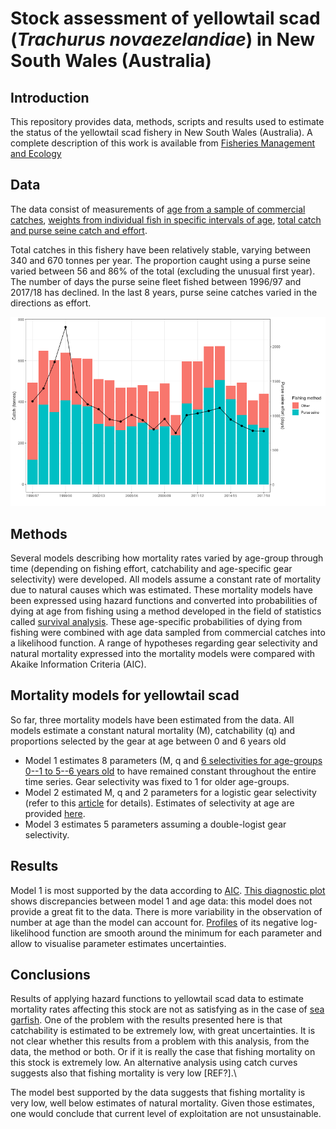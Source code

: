 # Stock assessment of yellowtail scad (*Trachurus novaezelandiae*) in New South Wales (Australia)

## Introduction

This repository provides data, methods, scripts and results used to estimate the status of the yellowtail scad fishery in New South Wales (Australia). A complete description of this work is available from [Fisheries Management and Ecology](https://onlinelibrary.wiley.com/doi/abs/10.1111/fme.12286)

## Data

The data consist of measurements of [age from a sample of commercial catches](Data/NSW_yellowtail_scad_Age_data.csv), [weights from individual fish in specific intervals of age](Data/Mean_weight_at_age.csv), [total catch and purse seine catch and effort](Data/NSW_yellowtail_scad_catch_and_effort.csv).



Total catches in this fishery have been relatively stable, varying between 340 and 670 tonnes per year. The proportion caught using a purse seine varied between 56 and 86% of the total (excluding the unusual first year). The number of days the purse seine fleet fished between 1996/97 and 2017/18 has declined. In the last 8 years, purse seine catches varied in the directions as  effort. 

![alt text](https://github.com/mkienzle/NSW-yellowtail-scad-stock-assessment/blob/master/Script/Results/Graphics/CatchAndEffortVariations.png)



## Methods

Several models describing how mortality rates varied by age-group through time (depending on fishing effort, catchability and age-specific gear selectivity) were developed. All models assume a constant rate of mortality due to natural causes which was estimated. These mortality models have been expressed using hazard functions and converted into probabilities of dying at age from fishing using a method developed in the field of statistics called [survival analysis](https://link.springer.com/article/10.1007%2Fs13253-015-0237-y). These age-specific probabilities of dying from fishing were combined with age data sampled from commercial catches into a likelihood function. A range of hypotheses regarding gear selectivity and natural mortality expressed into the mortality models were compared with Akaike Information Criteria (AIC). 



## Mortality models for yellowtail scad

So far, three mortality models have been estimated from the data. All models estimate a constant natural mortality (M), catchability (q) and proportions selected by the gear at age between 0 and 6 years old

- Model 1 estimates 8 parameters (M, q and [6 selectivities for age-groups 0--1 to 5--6 years old](Script/Results/Models/Mod1-GearSelectivity.csv) to have remained constant throughout the entire time series. Gear selectivity was fixed to 1 for older age-groups.
- Model 2 estimated M, q and 2 parameters for a logistic gear selectivity (refer to this [article](https://onlinelibrary.wiley.com/doi/abs/10.1111/fme.12286) for details). Estimates of selectivity at age are provided [here](Script/Results/Models/Mod2-GearSelectivity.csv).
- Model 3 estimates 5 parameters assuming a double-logist gear selectivity.

## Results

Model 1 is most supported by the data according to [AIC](Script/Results/Data/ModelComparisonTable.csv). [This diagnostic plot](Script/Results/Graphics/NbAtAgeOverlayedWithModel.png) shows discrepancies between model 1 and age data: this model does not provide a great fit to the data. There is more variability in the observation of number at age than the model can account for. [Profiles](Script/Results/Graphics/Model1-ProfileLikelihood.png) of its negative log-likelihood function are smooth around the minimum for each parameter and allow to visualise parameter estimates uncertainties. 

## Conclusions

Results of applying hazard functions to yellowtail scad data to estimate mortality rates affecting this stock are not as satisfying as in the case of [sea garfish](https://github.com/mkienzle/NSW-sea-garfish-stock-assessment). One of the problem with the results presented here is that catchability is estimated to be extremely low, with great uncertainties. It is not clear whether this results from a problem with this analysis, from the data, the method or both. Or if it is really the case that fishing mortality on this stock is extremely low. An alternative analysis using catch curves suggests also that fishing mortality is very low [REF?].\\

The model best supported by the data suggests that fishing mortality is very low, well below estimates of natural mortality. Given those estimates, one would conclude that current level of exploitation are not unsustainable.

<!--

### Trends in populations quantities

#### Mortality rates

Fishing mortality rates have declined below natural mortality from 2009/10 onward. The decrease in age-group 0-1 retention, induced by the increased mesh size regulation initiated in 2006 and fully adopted in 2009/10, reduced fishing mortality on the youngest age-group to a negligible level.

![alt text](https://github.com/mkienzle/NSW-sea-garfish-stock-assessment/blob/master/Script/Results/Graphics/Mod2-MortalityEstimates.png)

#### Biomass estimates

Sea garfish biomass estimates have been trending upward since 2008/09: they remained above 100 tonnes since 2009/10. Biomass increased in the last 3 years and stayed above 200 tonnes in the last 2 years.

![alt text](https://github.com/mkienzle/NSW-sea-garfish-stock-assessment/blob/master/Script/Results/Graphics/EstimateOfBiomass.png)

#### Recruitment estimates

Recruitment was estimated to have varied between 1 and 5 millions fish each year until the most recent fishing season (2018/19) for which recruitment has been the largest estimated so far (approx. 7 millions fish). Such large estimate is the result of a combination of a large number of age-group 0-1 observed and the low probability of dying from fishing for that age-group in that year. This large estimate of recruitment relies on the observation of a single age-group of the youngest cohort in the fishery and will undoubtedly be revised by the observations of fish aged 1-2 year old in 2019/20. 2008/9 had the largest recruitment estimate prior to this year, presumably leading to the increase in biomass estimated in 2009/10. 2013/14 was estimated to be the fourth largest recruitment but did not translate into an increase in biomass in 2014/15. The most recent estimate of recruitment (2017/18) is the second largest and follows two very low recruitment in 2015/16 and 2016/17.

![alt text](https://github.com/mkienzle/NSW-sea-garfish-stock-assessment/blob/master/Script/Results/Graphics/EstimateOfRecruitment.png)


There start to be enough recruitment estimates (14) to begin looking at the relationship between stock and recruitment. We assumed that seagarfish age 1+ are sexually mature. The plot of recruitment estimates against spawning stock biomass (SSB) estimates, fitted with a Ricker stock-recruitment function, suggests that the Ricker model might provide useful information about the level of SSB that produces the largest amount of recruits.

![alt text](https://github.com/mkienzle/NSW-sea-garfish-stock-assessment/blob/master/Script/Results/Graphics/RickerSRROnNaturalScale.png)
-->